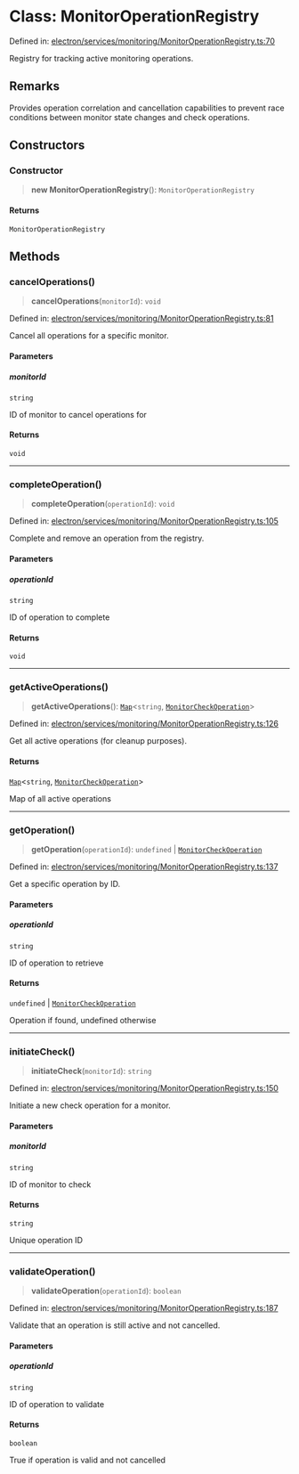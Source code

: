# Class: MonitorOperationRegistry

Defined in: [electron/services/monitoring/MonitorOperationRegistry.ts:70](https://github.com/Nick2bad4u/Uptime-Watcher/blob/main/electron/services/monitoring/MonitorOperationRegistry.ts#L70)

Registry for tracking active monitoring operations.

## Remarks

Provides operation correlation and cancellation capabilities to prevent race
conditions between monitor state changes and check operations.

## Constructors

### Constructor

> **new MonitorOperationRegistry**(): `MonitorOperationRegistry`

#### Returns

`MonitorOperationRegistry`

## Methods

### cancelOperations()

> **cancelOperations**(`monitorId`): `void`

Defined in: [electron/services/monitoring/MonitorOperationRegistry.ts:81](https://github.com/Nick2bad4u/Uptime-Watcher/blob/main/electron/services/monitoring/MonitorOperationRegistry.ts#L81)

Cancel all operations for a specific monitor.

#### Parameters

##### monitorId

`string`

ID of monitor to cancel operations for

#### Returns

`void`

***

### completeOperation()

> **completeOperation**(`operationId`): `void`

Defined in: [electron/services/monitoring/MonitorOperationRegistry.ts:105](https://github.com/Nick2bad4u/Uptime-Watcher/blob/main/electron/services/monitoring/MonitorOperationRegistry.ts#L105)

Complete and remove an operation from the registry.

#### Parameters

##### operationId

`string`

ID of operation to complete

#### Returns

`void`

***

### getActiveOperations()

> **getActiveOperations**(): [`Map`](https://developer.mozilla.org/docs/Web/JavaScript/Reference/Global_Objects/Map)\<`string`, [`MonitorCheckOperation`](../interfaces/MonitorCheckOperation.md)\>

Defined in: [electron/services/monitoring/MonitorOperationRegistry.ts:126](https://github.com/Nick2bad4u/Uptime-Watcher/blob/main/electron/services/monitoring/MonitorOperationRegistry.ts#L126)

Get all active operations (for cleanup purposes).

#### Returns

[`Map`](https://developer.mozilla.org/docs/Web/JavaScript/Reference/Global_Objects/Map)\<`string`, [`MonitorCheckOperation`](../interfaces/MonitorCheckOperation.md)\>

Map of all active operations

***

### getOperation()

> **getOperation**(`operationId`): `undefined` \| [`MonitorCheckOperation`](../interfaces/MonitorCheckOperation.md)

Defined in: [electron/services/monitoring/MonitorOperationRegistry.ts:137](https://github.com/Nick2bad4u/Uptime-Watcher/blob/main/electron/services/monitoring/MonitorOperationRegistry.ts#L137)

Get a specific operation by ID.

#### Parameters

##### operationId

`string`

ID of operation to retrieve

#### Returns

`undefined` \| [`MonitorCheckOperation`](../interfaces/MonitorCheckOperation.md)

Operation if found, undefined otherwise

***

### initiateCheck()

> **initiateCheck**(`monitorId`): `string`

Defined in: [electron/services/monitoring/MonitorOperationRegistry.ts:150](https://github.com/Nick2bad4u/Uptime-Watcher/blob/main/electron/services/monitoring/MonitorOperationRegistry.ts#L150)

Initiate a new check operation for a monitor.

#### Parameters

##### monitorId

`string`

ID of monitor to check

#### Returns

`string`

Unique operation ID

***

### validateOperation()

> **validateOperation**(`operationId`): `boolean`

Defined in: [electron/services/monitoring/MonitorOperationRegistry.ts:187](https://github.com/Nick2bad4u/Uptime-Watcher/blob/main/electron/services/monitoring/MonitorOperationRegistry.ts#L187)

Validate that an operation is still active and not cancelled.

#### Parameters

##### operationId

`string`

ID of operation to validate

#### Returns

`boolean`

True if operation is valid and not cancelled
